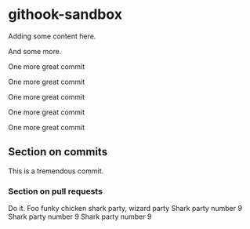 # githook-sandbox

Adding some content here.

And some more.

One more great commit

One more great commit

One more great commit

One more great commit

One more great commit

## Section on commits

This is a tremendous commit.

### Section on pull requests

Do it. 
Foo
funky chicken
shark party, wizard party
Shark party number 9
Shark party number 9
Shark party number 9
